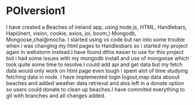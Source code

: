 # POIversion1
I have created a Beaches of ireland app, using node.js, HTML, Handlebars, Hapi(inert, vision, cookie, axios, joi, boom,) Mongodb, Mongoose,chai@mocha.
I started using vs code but ran into some trouble when i was changing my html pages to Handlesbars so i started my project again in webstorm instead.I have found dthis easier to use for this project but i had some issues with my mongodb install and use of mongoose which took quite some time to resolve.I could add api and get data but my fetch data would only work on html page even tough i spent alot of time studying fetching data in node. I have implemented login logout,map data aboout beaches and added weather data retrieval and alos left in a donate option so users could donate to clean up beaches.I have commited everything to git with branches and all changes added.

